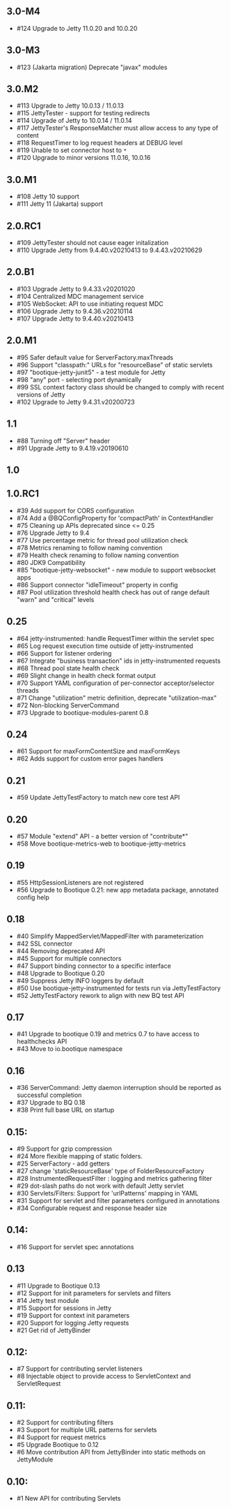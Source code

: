 ## 3.0-M4

* #124 Upgrade to Jetty 11.0.20 and 10.0.20

## 3.0-M3

* #123 (Jakarta migration) Deprecate "javax" modules

## 3.0.M2

* #113 Upgrade to Jetty 10.0.13 / 11.0.13
* #115 JettyTester - support for testing redirects
* #114 Upgrade of Jetty to 10.0.14 / 11.0.14
* #117 JettyTester's ResponseMatcher must allow access to any type of content
* #118 RequestTimer to log request headers at DEBUG level
* #119 Unable to set connector host to `*`
* #120 Upgrade to minor versions 11.0.16, 10.0.16

## 3.0.M1

* #108 Jetty 10 support
* #111 Jetty 11 (Jakarta) support

## 2.0.RC1

* #109 JettyTester should not cause eager initalization
* #110 Upgrade Jetty from 9.4.40.v20210413 to 9.4.43.v20210629

## 2.0.B1

* #103 Upgrade Jetty to 9.4.33.v20201020
* #104 Centralized MDC management service
* #105 WebSocket: API to use initiating request MDC
* #106 Upgrade Jetty to 9.4.36.v20210114
* #107 Upgrade Jetty to 9.4.40.v20210413

## 2.0.M1

* #95 Safer default value for ServerFactory.maxThreads
* #96 Support "classpath:" URLs for "resourceBase" of static servlets
* #97 "bootique-jetty-junit5" - a test module for Jetty 
* #98 "any" port - selecting port dynamically
* #99 SSL context factory class should be changed to comply with recent versions of Jetty
* #102 Upgrade to Jetty 9.4.31.v20200723

## 1.1

* #88 Turning off "Server" header
* #91 Upgrade Jetty to 9.4.19.v20190610

## 1.0

## 1.0.RC1

* #39 Add support for CORS configuration
* #74 Add a @BQConfigProperty for 'compactPath' in ContextHandler
* #75 Cleaning up APIs deprecated since <= 0.25
* #76 Upgrade Jetty to 9.4
* #77 Use percentage metric for thread pool utilization check
* #78 Metrics renaming to follow naming convention
* #79 Health check renaming to follow naming convention
* #80 JDK9 Compatibility
* #85 "bootique-jetty-websocket" - new module to support websocket apps
* #86 Support connector "idleTimeout" property in config 
* #87 Pool utilization threshold health check has out of range default "warn" and "critical" levels

## 0.25

* #64 jetty-instrumented: handle RequestTimer within the servlet spec
* #65 Log request execution time outside of jetty-instrumented
* #66 Support for listener ordering
* #67 Integrate "business transaction" ids in jetty-instrumented requests
* #68 Thread pool state health check
* #69 Slight change in health check format output 
* #70 Support YAML configuration of per-connector acceptor/selector threads
* #71 Change "utilization" metric definition, deprecate "utilization-max"
* #72 Non-blocking ServerCommand
* #73 Upgrade to bootique-modules-parent 0.8

## 0.24

* #61 Support for maxFormContentSize and maxFormKeys
* #62 Adds support for custom error pages handlers

## 0.21

* #59 Update JettyTestFactory to match new core test API

## 0.20

* #57 Module "extend" API - a better version of "contribute*"
* #58 Move bootique-metrics-web to bootique-jetty-metrics

## 0.19

* #55 HttpSessionListeners are not registered
* #56 Upgrade to Bootique 0.21: new app metadata package, annotated config help

## 0.18

* #40 Simplify MappedServlet/MappedFilter with parameterization
* #42 SSL connector
* #44 Removing deprecated API
* #45 Support for multiple connectors
* #47 Support binding connector to a specific interface
* #48 Upgrade to Bootique 0.20
* #49 Suppress Jetty INFO loggers by default
* #50 Use bootique-jetty-instrumented for tests run via JettyTestFactory
* #52 JettyTestFactory rework to align with new BQ test API

## 0.17

* #41 Upgrade to bootique 0.19 and metrics 0.7 to have access to healthchecks API
* #43 Move to io.bootique namespace

## 0.16

* #36 ServerCommand: Jetty daemon interruption should be reported as successful completion
* #37 Upgrade to BQ 0.18
* #38 Print full base URL on startup

## 0.15:

*  #9 Support for gzip compression
* #24 More flexible mapping of static folders.
* #25 ServerFactory - add getters
* #27 change 'staticResourceBase' type of FolderResourceFactory
* #28 InstrumentedRequestFilter : logging and metrics gathering filter 
* #29 dot-slash paths do not work with default Jetty servlet
* #30 Servlets/Filters: Support for 'urlPatterns' mapping in YAML
* #31 Support for servlet and filter parameters configured in annotations 
* #34 Configurable request and response header size

## 0.14:

* #16 Support for servlet spec annotations

## 0.13

* #11 Upgrade to Bootique 0.13
* #12 Support for init parameters for servlets and filters
* #14 Jetty test module
* #15 Support for sessions in Jetty
* #19 Support for context init parameters
* #20 Support for logging Jetty requests
* #21 Get rid of JettyBinder
  
## 0.12:

* #7 Support for contributing servlet listeners
* #8 Injectable object to provide access to ServletContext and ServletRequest

## 0.11:

* #2 Support for contributing filters
* #3 Support for multiple URL patterns for servlets
* #4 Support for request metrics
* #5 Upgrade Bootique to 0.12
* #6 Move contribution API from JettyBinder into static methods on JettyModule
 
## 0.10:

* #1 New API for contributing Servlets
